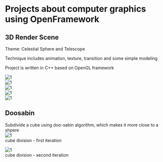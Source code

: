 # Projects about computer graphics using OpenFramework
## 3D Render Scene 
Theme: Celestial Sphere and Telescope

Technique includes animation, texture, transition and some simple modeling

Project is written in C++ based on OpenGL framework

![1](https://github.com/InfiniteAugust/openframework-projects/blob/main/Doosabin/doosabin/image1.png) <br>
![1](https://github.com/InfiniteAugust/openframework-projects/blob/main/Doosabin/doosabin/image2.png) <br>
![1](https://github.com/InfiniteAugust/openframework-projects/blob/main/Doosabin/doosabin/image3.png) <br>
![1](https://github.com/InfiniteAugust/openframework-projects/blob/main/Doosabin/doosabin/image4.png) <br>
![1](https://github.com/InfiniteAugust/openframework-projects/blob/main/Doosabin/doosabin/image5.png) <br>

## Doosabin
Subdivide a cube using doo-sabin algorithm, which makes it more close to a shpere <br>
![1](https://github.com/InfiniteAugust/openframework-projects/blob/main/Doosabin/doosabin/doo1.png) <br>
cube division - first iteration <br>


![1](https://github.com/InfiniteAugust/openframework-projects/blob/main/Doosabin/doosabin/doo2.png) <br>
cube division - second iteration
